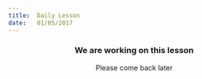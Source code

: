 ```yaml
---
title:  Daily Lesson
date:   01/05/2017
---
```


### <center>We are working on this lesson</center>
<center>Please come back later</center>